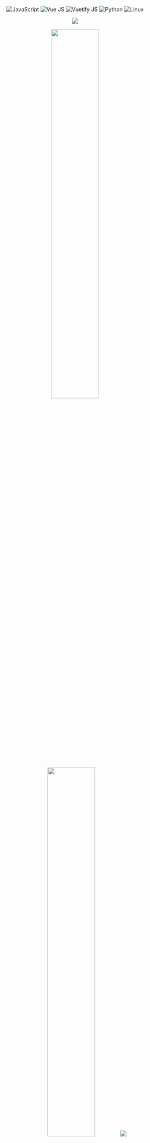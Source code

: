 <!-- ![F](https://github.com/shinjitsue/shinjitsue/assets/71762653/40046547-4165-4375-910b-5c8f60b85a5c) 
![HackerUsingLaptop-ezgif com-optimize](https://github.com/user-attachments/assets/855c4671-8f7d-4094-b0a5-45011be11964)
-->

<p align="center">
  <img src="https://img.shields.io/badge/JavaScript-%231e1e1e.svg?style=for-the-badge&logo=JavaScript&logoColor=D50000" alt="JavaScript" />
  <img src="https://img.shields.io/badge/Vue.js-%231e1e1e.svg?style=for-the-badge&logo=Vue.js&logoColor=D50000" alt="Vue JS" />
  <img src="https://img.shields.io/badge/Vuetify.js-%231e1e1e.svg?style=for-the-badge&logo=Vuetify&logoColor=D50000" alt="Vuetify JS" />
  <img src="https://img.shields.io/badge/python-%231e1e1e.svg?style=for-the-badge&logo=python&logoColor=D50000" alt="Python" />
  <img src="https://img.shields.io/badge/linux-%231e1e1e.svg?style=for-the-badge&logo=linux&logoColor=D50000" alt="Linux" />
</p>

<div align="center">
  <!-- <img src = "https://github.com/shinjitsue/shinjitsue/assets/71762653/b917dd38-ef9b-45e2-92ed-7ec42c9ea6fe" width=200 /> -->
  <img src = "https://github.com/user-attachments/assets/855c4671-8f7d-4094-b0a5-45011be11964"/>


  
</div>

<p align="center">  
  <img height="50%" width="auto" src ="https://github-readme-stats.vercel.app/api?username=shinjitsue&show_icons=true&count_private=true&theme=darcula&hide_border=true&hide=issues&bg_color=00000000&title_color=D50000">
  <img height="50%" width="auto" src ="https://github-readme-stats.vercel.app/api/top-langs/?username=shinjitsue&layout=compact&hide_border=true&theme=darcula&bg_color=00000000&langs_count=6&hide=html,css&exclude_repo=Pacman-AI&title_color=D50000">
  <img src ="https://github-readme-streak-stats.herokuapp.com?user=shinjitsue&theme=youtube-dark&hide_border=true&background=FFFFFF00">
</p>

<p align="center">
  <img src="https://visitcount.itsvg.in/api?id=shinjitsue&label=Views&color=4&icon=5&pretty=true)](https://visitcount.itsvg.in">
</p>

<!-- h4ck{yo!_I'm_W4tch1ng_y0u} -->
